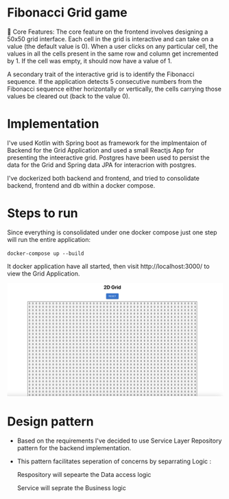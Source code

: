 # Fibonacci Grid game

🎯 Core Features: The core feature on the frontend involves designing a 50x50 grid interface. Each cell in the grid is interactive and can take on a value (the default value is 0). When a user clicks on any particular cell, the values in all the cells present in the same row and column get incremented by 1. If the cell was empty, it should now have a value of 1.

A secondary trait of the interactive grid is to identify the Fibonacci sequence. If the application detects 5 consecutive numbers from the Fibonacci sequence either horizontally or vertically, the cells carrying those values be cleared out (back to the value 0).


# Implementation

I've used Kotlin with Spring boot as framework for the implmentaion of Backend for the Grid Application and used a small Reactjs App for presenting the inteeractive grid. Postgres have been used to persist the data for the Grid and Spring data JPA for interacrion with postgres.

I've dockerized both backend and frontend, and tried to consolidate backend, frontend and db within a docker compose.

# Steps to run 

Since everything is consolidated under one docker compose just one step will run the entire application:

`docker-compose up --build`

It docker application have all started, then visit http://localhost:3000/ to view the Grid Application.

![preview](/preview.png)


# Design pattern
* Based on the requirements I've decided to use Service Layer Repository pattern for the backend implementation.
* This pattern facilitates seperation of concerns by separrating Logic :
    
    Respository will sepearte the Data access logic 

    Service will seprate the Business logic
